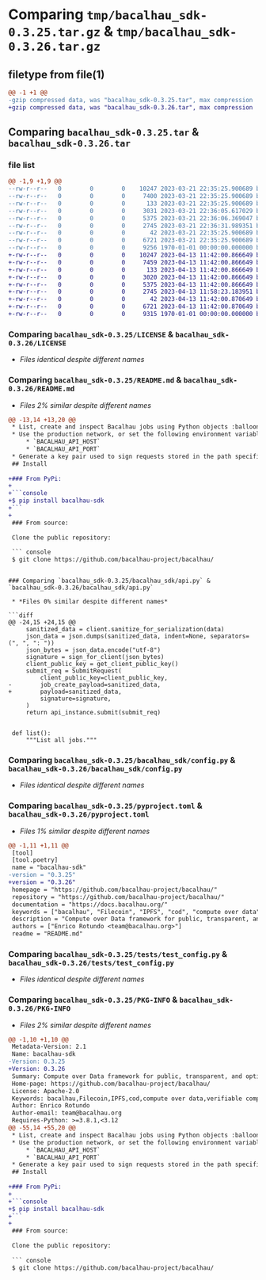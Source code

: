 # Comparing `tmp/bacalhau_sdk-0.3.25.tar.gz` & `tmp/bacalhau_sdk-0.3.26.tar.gz`

## filetype from file(1)

```diff
@@ -1 +1 @@
-gzip compressed data, was "bacalhau_sdk-0.3.25.tar", max compression
+gzip compressed data, was "bacalhau_sdk-0.3.26.tar", max compression
```

## Comparing `bacalhau_sdk-0.3.25.tar` & `bacalhau_sdk-0.3.26.tar`

### file list

```diff
@@ -1,9 +1,9 @@
--rw-r--r--   0        0        0    10247 2023-03-21 22:35:25.900689 bacalhau_sdk-0.3.25/LICENSE
--rw-r--r--   0        0        0     7400 2023-03-21 22:35:25.900689 bacalhau_sdk-0.3.25/README.md
--rw-r--r--   0        0        0      133 2023-03-21 22:35:25.900689 bacalhau_sdk-0.3.25/bacalhau_sdk/__init__.py
--rw-r--r--   0        0        0     3031 2023-03-21 22:36:05.617029 bacalhau_sdk-0.3.25/bacalhau_sdk/api.py
--rw-r--r--   0        0        0     5375 2023-03-21 22:36:06.369047 bacalhau_sdk-0.3.25/bacalhau_sdk/config.py
--rw-r--r--   0        0        0     2745 2023-03-21 22:36:31.989351 bacalhau_sdk-0.3.25/pyproject.toml
--rw-r--r--   0        0        0       42 2023-03-21 22:35:25.900689 bacalhau_sdk-0.3.25/tests/__init__.py
--rw-r--r--   0        0        0     6721 2023-03-21 22:35:25.900689 bacalhau_sdk-0.3.25/tests/test_config.py
--rw-r--r--   0        0        0     9256 1970-01-01 00:00:00.000000 bacalhau_sdk-0.3.25/PKG-INFO
+-rw-r--r--   0        0        0    10247 2023-04-13 11:42:00.866649 bacalhau_sdk-0.3.26/LICENSE
+-rw-r--r--   0        0        0     7459 2023-04-13 11:42:00.866649 bacalhau_sdk-0.3.26/README.md
+-rw-r--r--   0        0        0      133 2023-04-13 11:42:00.866649 bacalhau_sdk-0.3.26/bacalhau_sdk/__init__.py
+-rw-r--r--   0        0        0     3020 2023-04-13 11:42:00.866649 bacalhau_sdk-0.3.26/bacalhau_sdk/api.py
+-rw-r--r--   0        0        0     5375 2023-04-13 11:42:00.866649 bacalhau_sdk-0.3.26/bacalhau_sdk/config.py
+-rw-r--r--   0        0        0     2745 2023-04-13 11:58:23.183951 bacalhau_sdk-0.3.26/pyproject.toml
+-rw-r--r--   0        0        0       42 2023-04-13 11:42:00.870649 bacalhau_sdk-0.3.26/tests/__init__.py
+-rw-r--r--   0        0        0     6721 2023-04-13 11:42:00.870649 bacalhau_sdk-0.3.26/tests/test_config.py
+-rw-r--r--   0        0        0     9315 1970-01-01 00:00:00.000000 bacalhau_sdk-0.3.26/PKG-INFO
```

### Comparing `bacalhau_sdk-0.3.25/LICENSE` & `bacalhau_sdk-0.3.26/LICENSE`

 * *Files identical despite different names*

### Comparing `bacalhau_sdk-0.3.25/README.md` & `bacalhau_sdk-0.3.26/README.md`

 * *Files 2% similar despite different names*

```diff
@@ -13,14 +13,20 @@
 * List, create and inspect Bacalhau jobs using Python objects :balloon:
 * Use the production network, or set the following environment variables to target any Bacalhau network out there:
     * `BACALHAU_API_HOST`
     * `BACALHAU_API_PORT`
 * Generate a key pair used to sign requests stored in the path specified by the `BACALHAU_DIR` env var (default: `~/.bacalhau`)
 ## Install
 
+### From PyPi:
+
+```console
+$ pip install bacalhau-sdk
+```
+
 ### From source:
 
 Clone the public repository:
 
 ``` console
 $ git clone https://github.com/bacalhau-project/bacalhau/
 ```
```

### Comparing `bacalhau_sdk-0.3.25/bacalhau_sdk/api.py` & `bacalhau_sdk-0.3.26/bacalhau_sdk/api.py`

 * *Files 0% similar despite different names*

```diff
@@ -24,15 +24,15 @@
     sanitized_data = client.sanitize_for_serialization(data)
     json_data = json.dumps(sanitized_data, indent=None, separators=(", ", ": "))
     json_bytes = json_data.encode("utf-8")
     signature = sign_for_client(json_bytes)
     client_public_key = get_client_public_key()
     submit_req = SubmitRequest(
         client_public_key=client_public_key,
-        job_create_payload=sanitized_data,
+        payload=sanitized_data,
         signature=signature,
     )
     return api_instance.submit(submit_req)
 
 
 def list():
     """List all jobs."""
```

### Comparing `bacalhau_sdk-0.3.25/bacalhau_sdk/config.py` & `bacalhau_sdk-0.3.26/bacalhau_sdk/config.py`

 * *Files identical despite different names*

### Comparing `bacalhau_sdk-0.3.25/pyproject.toml` & `bacalhau_sdk-0.3.26/pyproject.toml`

 * *Files 1% similar despite different names*

```diff
@@ -1,11 +1,11 @@
 [tool]
 [tool.poetry]
 name = "bacalhau-sdk"
-version = "0.3.25"
+version = "0.3.26"
 homepage = "https://github.com/bacalhau-project/bacalhau/"
 repository = "https://github.com/bacalhau-project/bacalhau/"
 documentation = "https://docs.bacalhau.org/"
 keywords = ["bacalhau", "Filecoin", "IPFS", "cod", "compute over data", "verifiable computation"]
 description = "Compute over Data framework for public, transparent, and optionally verifiable computation using IPFS & Filecoin."
 authors = ["Enrico Rotundo <team@bacalhau.org>"]
 readme = "README.md"
```

### Comparing `bacalhau_sdk-0.3.25/tests/test_config.py` & `bacalhau_sdk-0.3.26/tests/test_config.py`

 * *Files identical despite different names*

### Comparing `bacalhau_sdk-0.3.25/PKG-INFO` & `bacalhau_sdk-0.3.26/PKG-INFO`

 * *Files 2% similar despite different names*

```diff
@@ -1,10 +1,10 @@
 Metadata-Version: 2.1
 Name: bacalhau-sdk
-Version: 0.3.25
+Version: 0.3.26
 Summary: Compute over Data framework for public, transparent, and optionally verifiable computation using IPFS & Filecoin.
 Home-page: https://github.com/bacalhau-project/bacalhau/
 License: Apache-2.0
 Keywords: bacalhau,Filecoin,IPFS,cod,compute over data,verifiable computation
 Author: Enrico Rotundo
 Author-email: team@bacalhau.org
 Requires-Python: >=3.8.1,<3.12
@@ -55,14 +55,20 @@
 * List, create and inspect Bacalhau jobs using Python objects :balloon:
 * Use the production network, or set the following environment variables to target any Bacalhau network out there:
     * `BACALHAU_API_HOST`
     * `BACALHAU_API_PORT`
 * Generate a key pair used to sign requests stored in the path specified by the `BACALHAU_DIR` env var (default: `~/.bacalhau`)
 ## Install
 
+### From PyPi:
+
+```console
+$ pip install bacalhau-sdk
+```
+
 ### From source:
 
 Clone the public repository:
 
 ``` console
 $ git clone https://github.com/bacalhau-project/bacalhau/
 ```
```

